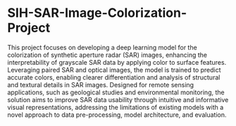 # SIH-SAR-Image-Colorization-Project

This project focuses on developing a deep learning model for the colorization of synthetic aperture radar (SAR) images, enhancing the interpretability of grayscale SAR data by applying color to surface features. Leveraging paired SAR and optical images, the model is trained to predict accurate colors, enabling clearer differentiation and analysis of structural and textural details in SAR images. Designed for remote sensing applications, such as geological studies and environmental monitoring, the solution aims to improve SAR data usability through intuitive and informative visual representations, addressing the limitations of existing models with a novel approach to data pre-processing, model architecture, and evaluation.
